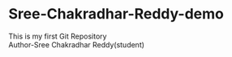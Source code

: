 # Sree-Chakradhar-Reddy-demo
This is my first Git Repository
<br>
Author-Sree Chakradhar Reddy(student)
